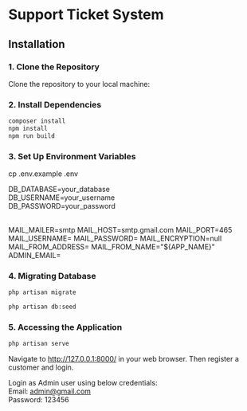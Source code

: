 # Support Ticket System

## Installation

### 1. Clone the Repository

Clone the repository to your local machine:

### 2. Install Dependencies

```bash
composer install
npm install
npm run build
```

### 3. Set Up Environment Variables

cp .env.example .env

DB_DATABASE=your_database <br />
DB_USERNAME=your_username <br />
DB_PASSWORD=your_password <br /><br />

MAIL_MAILER=smtp
MAIL_HOST=smtp.gmail.com
MAIL_PORT=465
MAIL_USERNAME=
MAIL_PASSWORD=
MAIL_ENCRYPTION=null
MAIL_FROM_ADDRESS=
MAIL_FROM_NAME="${APP_NAME}"
ADMIN_EMAIL=

### 4. Migrating Database

```bash
php artisan migrate
```

```bash
php artisan db:seed
```

### 5. Accessing the Application

```bash
php artisan serve
```

Navigate to http://127.0.0.1:8000/ in your web browser.
Then register a customer and login.

Login  as Admin user using below credentials:<br />
Email: admin@gmail.com <br />
Password: 123456
